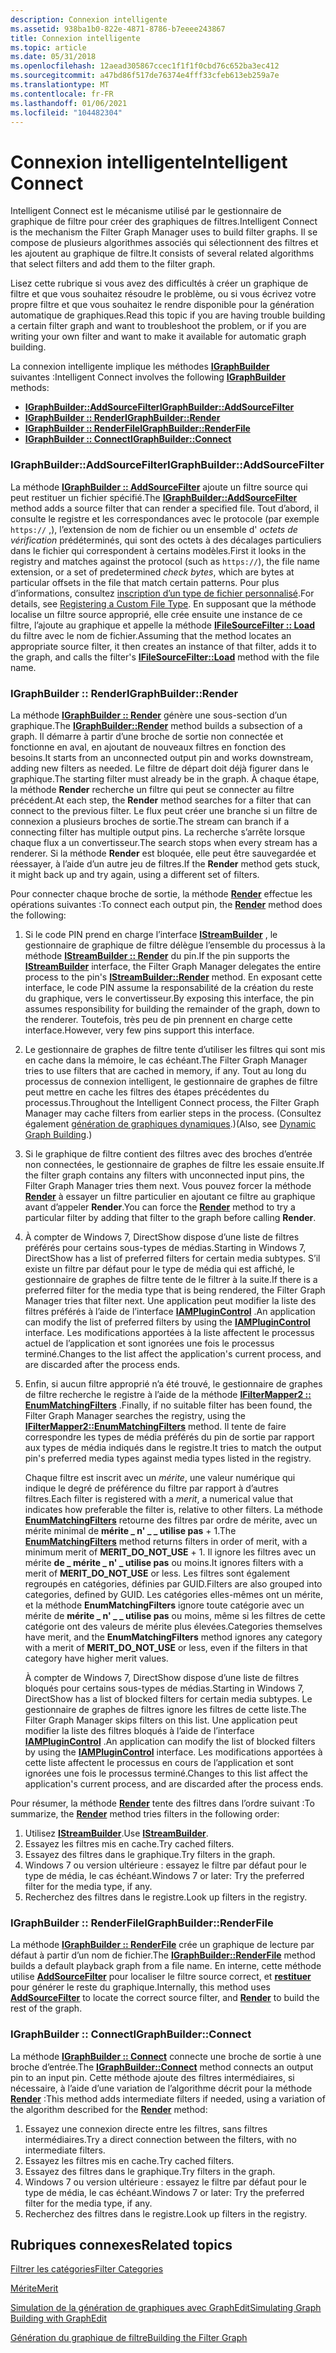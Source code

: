 ```yaml
---
description: Connexion intelligente
ms.assetid: 938ba1b0-822e-4871-8786-b7eeee243867
title: Connexion intelligente
ms.topic: article
ms.date: 05/31/2018
ms.openlocfilehash: 12aead305867ccec1f1f1f0cbd76c652ba3ec412
ms.sourcegitcommit: a47bd86f517de76374e4fff33cfeb613eb259a7e
ms.translationtype: MT
ms.contentlocale: fr-FR
ms.lasthandoff: 01/06/2021
ms.locfileid: "104482304"
---
```

# <a name="intelligent-connect"></a><span data-ttu-id="35d94-103">Connexion intelligente</span><span class="sxs-lookup"><span data-stu-id="35d94-103">Intelligent Connect</span></span>

<span data-ttu-id="35d94-104">Intelligent Connect est le mécanisme utilisé par le gestionnaire de graphique de filtre pour créer des graphiques de filtres.</span><span class="sxs-lookup"><span data-stu-id="35d94-104">Intelligent Connect is the mechanism the Filter Graph Manager uses to build filter graphs.</span></span> <span data-ttu-id="35d94-105">Il se compose de plusieurs algorithmes associés qui sélectionnent des filtres et les ajoutent au graphique de filtre.</span><span class="sxs-lookup"><span data-stu-id="35d94-105">It consists of several related algorithms that select filters and add them to the filter graph.</span></span>

<span data-ttu-id="35d94-106">Lisez cette rubrique si vous avez des difficultés à créer un graphique de filtre et que vous souhaitez résoudre le problème, ou si vous écrivez votre propre filtre et que vous souhaitez le rendre disponible pour la génération automatique de graphiques.</span><span class="sxs-lookup"><span data-stu-id="35d94-106">Read this topic if you are having trouble building a certain filter graph and want to troubleshoot the problem, or if you are writing your own filter and want to make it available for automatic graph building.</span></span>

<span data-ttu-id="35d94-107">La connexion intelligente implique les méthodes [**IGraphBuilder**](/windows/desktop/api/Strmif/nn-strmif-igraphbuilder) suivantes :</span><span class="sxs-lookup"><span data-stu-id="35d94-107">Intelligent Connect involves the following [**IGraphBuilder**](/windows/desktop/api/Strmif/nn-strmif-igraphbuilder) methods:</span></span>

-   [<span data-ttu-id="35d94-108">**IGraphBuilder::AddSourceFilter**</span><span class="sxs-lookup"><span data-stu-id="35d94-108">**IGraphBuilder::AddSourceFilter**</span></span>](/windows/desktop/api/Strmif/nf-strmif-igraphbuilder-addsourcefilter)
-   [<span data-ttu-id="35d94-109">**IGraphBuilder :: Render**</span><span class="sxs-lookup"><span data-stu-id="35d94-109">**IGraphBuilder::Render**</span></span>](/windows/desktop/api/Strmif/nf-strmif-igraphbuilder-render)
-   [<span data-ttu-id="35d94-110">**IGraphBuilder :: RenderFile**</span><span class="sxs-lookup"><span data-stu-id="35d94-110">**IGraphBuilder::RenderFile**</span></span>](/windows/desktop/api/Strmif/nf-strmif-igraphbuilder-renderfile)
-   [<span data-ttu-id="35d94-111">**IGraphBuilder :: Connect**</span><span class="sxs-lookup"><span data-stu-id="35d94-111">**IGraphBuilder::Connect**</span></span>](/windows/desktop/api/Strmif/nf-strmif-igraphbuilder-connect)

### <a name="igraphbuilderaddsourcefilter"></a><span data-ttu-id="35d94-112">IGraphBuilder::AddSourceFilter</span><span class="sxs-lookup"><span data-stu-id="35d94-112">IGraphBuilder::AddSourceFilter</span></span>

<span data-ttu-id="35d94-113">La méthode [**IGraphBuilder :: AddSourceFilter**](/windows/desktop/api/Strmif/nf-strmif-igraphbuilder-addsourcefilter) ajoute un filtre source qui peut restituer un fichier spécifié.</span><span class="sxs-lookup"><span data-stu-id="35d94-113">The [**IGraphBuilder::AddSourceFilter**](/windows/desktop/api/Strmif/nf-strmif-igraphbuilder-addsourcefilter) method adds a source filter that can render a specified file.</span></span> <span data-ttu-id="35d94-114">Tout d’abord, il consulte le registre et les correspondances avec le protocole (par exemple `https://` ,), l’extension de nom de fichier ou un ensemble d' *octets de vérification* prédéterminés, qui sont des octets à des décalages particuliers dans le fichier qui correspondent à certains modèles.</span><span class="sxs-lookup"><span data-stu-id="35d94-114">First it looks in the registry and matches against the protocol (such as `https://`), the file name extension, or a set of predetermined *check bytes*, which are bytes at particular offsets in the file that match certain patterns.</span></span> <span data-ttu-id="35d94-115">Pour plus d’informations, consultez [inscription d’un type de fichier personnalisé](registering-a-custom-file-type.md).</span><span class="sxs-lookup"><span data-stu-id="35d94-115">For details, see [Registering a Custom File Type](registering-a-custom-file-type.md).</span></span> <span data-ttu-id="35d94-116">En supposant que la méthode localise un filtre source approprié, elle crée ensuite une instance de ce filtre, l’ajoute au graphique et appelle la méthode [**IFileSourceFilter :: Load**](/windows/desktop/api/Strmif/nf-strmif-ifilesourcefilter-load) du filtre avec le nom de fichier.</span><span class="sxs-lookup"><span data-stu-id="35d94-116">Assuming that the method locates an appropriate source filter, it then creates an instance of that filter, adds it to the graph, and calls the filter's [**IFileSourceFilter::Load**](/windows/desktop/api/Strmif/nf-strmif-ifilesourcefilter-load) method with the file name.</span></span>

### <a name="igraphbuilderrender"></a><span data-ttu-id="35d94-117">IGraphBuilder :: Render</span><span class="sxs-lookup"><span data-stu-id="35d94-117">IGraphBuilder::Render</span></span>

<span data-ttu-id="35d94-118">La méthode [**IGraphBuilder :: Render**](/windows/desktop/api/Strmif/nf-strmif-igraphbuilder-render) génère une sous-section d’un graphique.</span><span class="sxs-lookup"><span data-stu-id="35d94-118">The [**IGraphBuilder::Render**](/windows/desktop/api/Strmif/nf-strmif-igraphbuilder-render) method builds a subsection of a graph.</span></span> <span data-ttu-id="35d94-119">Il démarre à partir d’une broche de sortie non connectée et fonctionne en aval, en ajoutant de nouveaux filtres en fonction des besoins.</span><span class="sxs-lookup"><span data-stu-id="35d94-119">It starts from an unconnected output pin and works downstream, adding new filters as needed.</span></span> <span data-ttu-id="35d94-120">Le filtre de départ doit déjà figurer dans le graphique.</span><span class="sxs-lookup"><span data-stu-id="35d94-120">The starting filter must already be in the graph.</span></span> <span data-ttu-id="35d94-121">À chaque étape, la méthode **Render** recherche un filtre qui peut se connecter au filtre précédent.</span><span class="sxs-lookup"><span data-stu-id="35d94-121">At each step, the **Render** method searches for a filter that can connect to the previous filter.</span></span> <span data-ttu-id="35d94-122">Le flux peut créer une branche si un filtre de connexion a plusieurs broches de sortie.</span><span class="sxs-lookup"><span data-stu-id="35d94-122">The stream can branch if a connecting filter has multiple output pins.</span></span> <span data-ttu-id="35d94-123">La recherche s’arrête lorsque chaque flux a un convertisseur.</span><span class="sxs-lookup"><span data-stu-id="35d94-123">The search stops when every stream has a renderer.</span></span> <span data-ttu-id="35d94-124">Si la méthode **Render** est bloquée, elle peut être sauvegardée et réessayer, à l’aide d’un autre jeu de filtres.</span><span class="sxs-lookup"><span data-stu-id="35d94-124">If the **Render** method gets stuck, it might back up and try again, using a different set of filters.</span></span>

<span data-ttu-id="35d94-125">Pour connecter chaque broche de sortie, la méthode [**Render**](/windows/desktop/api/Strmif/nf-strmif-igraphbuilder-render) effectue les opérations suivantes :</span><span class="sxs-lookup"><span data-stu-id="35d94-125">To connect each output pin, the [**Render**](/windows/desktop/api/Strmif/nf-strmif-igraphbuilder-render) method does the following:</span></span>

1.  <span data-ttu-id="35d94-126">Si le code PIN prend en charge l’interface [**IStreamBuilder**](/windows/desktop/api/Strmif/nn-strmif-istreambuilder) , le gestionnaire de graphique de filtre délègue l’ensemble du processus à la méthode [**IStreamBuilder :: Render**](/windows/desktop/api/Strmif/nf-strmif-istreambuilder-render) du pin.</span><span class="sxs-lookup"><span data-stu-id="35d94-126">If the pin supports the [**IStreamBuilder**](/windows/desktop/api/Strmif/nn-strmif-istreambuilder) interface, the Filter Graph Manager delegates the entire process to the pin's [**IStreamBuilder::Render**](/windows/desktop/api/Strmif/nf-strmif-istreambuilder-render) method.</span></span> <span data-ttu-id="35d94-127">En exposant cette interface, le code PIN assume la responsabilité de la création du reste du graphique, vers le convertisseur.</span><span class="sxs-lookup"><span data-stu-id="35d94-127">By exposing this interface, the pin assumes responsibility for building the remainder of the graph, down to the renderer.</span></span> <span data-ttu-id="35d94-128">Toutefois, très peu de pin prennent en charge cette interface.</span><span class="sxs-lookup"><span data-stu-id="35d94-128">However, very few pins support this interface.</span></span>
2.  <span data-ttu-id="35d94-129">Le gestionnaire de graphes de filtre tente d’utiliser les filtres qui sont mis en cache dans la mémoire, le cas échéant.</span><span class="sxs-lookup"><span data-stu-id="35d94-129">The Filter Graph Manager tries to use filters that are cached in memory, if any.</span></span> <span data-ttu-id="35d94-130">Tout au long du processus de connexion intelligent, le gestionnaire de graphes de filtre peut mettre en cache les filtres des étapes précédentes du processus.</span><span class="sxs-lookup"><span data-stu-id="35d94-130">Throughout the Intelligent Connect process, the Filter Graph Manager may cache filters from earlier steps in the process.</span></span> <span data-ttu-id="35d94-131">(Consultez également [génération de graphiques dynamiques](dynamic-graph-building.md).)</span><span class="sxs-lookup"><span data-stu-id="35d94-131">(Also, see [Dynamic Graph Building](dynamic-graph-building.md).)</span></span>
3.  <span data-ttu-id="35d94-132">Si le graphique de filtre contient des filtres avec des broches d’entrée non connectées, le gestionnaire de graphes de filtre les essaie ensuite.</span><span class="sxs-lookup"><span data-stu-id="35d94-132">If the filter graph contains any filters with unconnected input pins, the Filter Graph Manager tries them next.</span></span> <span data-ttu-id="35d94-133">Vous pouvez forcer la méthode [**Render**](/windows/desktop/api/Strmif/nf-strmif-igraphbuilder-render) à essayer un filtre particulier en ajoutant ce filtre au graphique avant d’appeler **Render**.</span><span class="sxs-lookup"><span data-stu-id="35d94-133">You can force the [**Render**](/windows/desktop/api/Strmif/nf-strmif-igraphbuilder-render) method to try a particular filter by adding that filter to the graph before calling **Render**.</span></span>
4.  <span data-ttu-id="35d94-134">À compter de Windows 7, DirectShow dispose d’une liste de filtres préférés pour certains sous-types de médias.</span><span class="sxs-lookup"><span data-stu-id="35d94-134">Starting in Windows 7, DirectShow has a list of preferred filters for certain media subtypes.</span></span> <span data-ttu-id="35d94-135">S’il existe un filtre par défaut pour le type de média qui est affiché, le gestionnaire de graphes de filtre tente de le filtrer à la suite.</span><span class="sxs-lookup"><span data-stu-id="35d94-135">If there is a preferred filter for the media type that is being rendered, the Filter Graph Manager tries that filter next.</span></span> <span data-ttu-id="35d94-136">Une application peut modifier la liste des filtres préférés à l’aide de l’interface [**IAMPluginControl**](/windows/desktop/api/Strmif/nn-strmif-iamplugincontrol) .</span><span class="sxs-lookup"><span data-stu-id="35d94-136">An application can modify the list of preferred filters by using the [**IAMPluginControl**](/windows/desktop/api/Strmif/nn-strmif-iamplugincontrol) interface.</span></span> <span data-ttu-id="35d94-137">Les modifications apportées à la liste affectent le processus actuel de l’application et sont ignorées une fois le processus terminé.</span><span class="sxs-lookup"><span data-stu-id="35d94-137">Changes to the list affect the application's current process, and are discarded after the process ends.</span></span>
5.  <span data-ttu-id="35d94-138">Enfin, si aucun filtre approprié n’a été trouvé, le gestionnaire de graphes de filtre recherche le registre à l’aide de la méthode [**IFilterMapper2 :: EnumMatchingFilters**](/windows/desktop/api/Strmif/nf-strmif-ifiltermapper2-enummatchingfilters) .</span><span class="sxs-lookup"><span data-stu-id="35d94-138">Finally, if no suitable filter has been found, the Filter Graph Manager searches the registry, using the [**IFilterMapper2::EnumMatchingFilters**](/windows/desktop/api/Strmif/nf-strmif-ifiltermapper2-enummatchingfilters) method.</span></span> <span data-ttu-id="35d94-139">Il tente de faire correspondre les types de média préférés du pin de sortie par rapport aux types de média indiqués dans le registre.</span><span class="sxs-lookup"><span data-stu-id="35d94-139">It tries to match the output pin's preferred media types against media types listed in the registry.</span></span>

    <span data-ttu-id="35d94-140">Chaque filtre est inscrit avec un *mérite*, une valeur numérique qui indique le degré de préférence du filtre par rapport à d’autres filtres.</span><span class="sxs-lookup"><span data-stu-id="35d94-140">Each filter is registered with a *merit*, a numerical value that indicates how preferable the filter is, relative to other filters.</span></span> <span data-ttu-id="35d94-141">La méthode [**EnumMatchingFilters**](/windows/desktop/api/Strmif/nf-strmif-ifiltermapper2-enummatchingfilters) retourne des filtres par ordre de mérite, avec un mérite minimal de **mérite \_ n' \_ \_ utilise pas** + 1.</span><span class="sxs-lookup"><span data-stu-id="35d94-141">The [**EnumMatchingFilters**](/windows/desktop/api/Strmif/nf-strmif-ifiltermapper2-enummatchingfilters) method returns filters in order of merit, with a minimum merit of **MERIT\_DO\_NOT\_USE** + 1.</span></span> <span data-ttu-id="35d94-142">Il ignore les filtres avec un mérite **de \_ mérite \_ n' \_ utilise pas** ou moins.</span><span class="sxs-lookup"><span data-stu-id="35d94-142">It ignores filters with a merit of **MERIT\_DO\_NOT\_USE** or less.</span></span> <span data-ttu-id="35d94-143">Les filtres sont également regroupés en catégories, définies par GUID.</span><span class="sxs-lookup"><span data-stu-id="35d94-143">Filters are also grouped into categories, defined by GUID.</span></span> <span data-ttu-id="35d94-144">Les catégories elles-mêmes ont un mérite, et la méthode **EnumMatchingFilters** ignore toute catégorie avec un mérite de **mérite \_ n' \_ \_ utilise pas** ou moins, même si les filtres de cette catégorie ont des valeurs de mérite plus élevées.</span><span class="sxs-lookup"><span data-stu-id="35d94-144">Categories themselves have merit, and the **EnumMatchingFilters** method ignores any category with a merit of **MERIT\_DO\_NOT\_USE** or less, even if the filters in that category have higher merit values.</span></span>

    <span data-ttu-id="35d94-145">À compter de Windows 7, DirectShow dispose d’une liste de filtres bloqués pour certains sous-types de médias.</span><span class="sxs-lookup"><span data-stu-id="35d94-145">Starting in Windows 7, DirectShow has a list of blocked filters for certain media subtypes.</span></span> <span data-ttu-id="35d94-146">Le gestionnaire de graphes de filtres ignore les filtres de cette liste.</span><span class="sxs-lookup"><span data-stu-id="35d94-146">The Filter Graph Manager skips filters on this list.</span></span> <span data-ttu-id="35d94-147">Une application peut modifier la liste des filtres bloqués à l’aide de l’interface [**IAMPluginControl**](/windows/desktop/api/Strmif/nn-strmif-iamplugincontrol) .</span><span class="sxs-lookup"><span data-stu-id="35d94-147">An application can modify the list of blocked filters by using the [**IAMPluginControl**](/windows/desktop/api/Strmif/nn-strmif-iamplugincontrol) interface.</span></span> <span data-ttu-id="35d94-148">Les modifications apportées à cette liste affectent le processus en cours de l’application et sont ignorées une fois le processus terminé.</span><span class="sxs-lookup"><span data-stu-id="35d94-148">Changes to this list affect the application's current process, and are discarded after the process ends.</span></span>

<span data-ttu-id="35d94-149">Pour résumer, la méthode [**Render**](/windows/desktop/api/Strmif/nf-strmif-igraphbuilder-render) tente des filtres dans l’ordre suivant :</span><span class="sxs-lookup"><span data-stu-id="35d94-149">To summarize, the [**Render**](/windows/desktop/api/Strmif/nf-strmif-igraphbuilder-render) method tries filters in the following order:</span></span>

1.  <span data-ttu-id="35d94-150">Utilisez [**IStreamBuilder**](/windows/desktop/api/Strmif/nn-strmif-istreambuilder).</span><span class="sxs-lookup"><span data-stu-id="35d94-150">Use [**IStreamBuilder**](/windows/desktop/api/Strmif/nn-strmif-istreambuilder).</span></span>
2.  <span data-ttu-id="35d94-151">Essayez les filtres mis en cache.</span><span class="sxs-lookup"><span data-stu-id="35d94-151">Try cached filters.</span></span>
3.  <span data-ttu-id="35d94-152">Essayez des filtres dans le graphique.</span><span class="sxs-lookup"><span data-stu-id="35d94-152">Try filters in the graph.</span></span>
4.  <span data-ttu-id="35d94-153">Windows 7 ou version ultérieure : essayez le filtre par défaut pour le type de média, le cas échéant.</span><span class="sxs-lookup"><span data-stu-id="35d94-153">Windows 7 or later: Try the preferred filter for the media type, if any.</span></span>
5.  <span data-ttu-id="35d94-154">Recherchez des filtres dans le registre.</span><span class="sxs-lookup"><span data-stu-id="35d94-154">Look up filters in the registry.</span></span>

### <a name="igraphbuilderrenderfile"></a><span data-ttu-id="35d94-155">IGraphBuilder :: RenderFile</span><span class="sxs-lookup"><span data-stu-id="35d94-155">IGraphBuilder::RenderFile</span></span>

<span data-ttu-id="35d94-156">La méthode [**IGraphBuilder :: RenderFile**](/windows/desktop/api/Strmif/nf-strmif-igraphbuilder-renderfile) crée un graphique de lecture par défaut à partir d’un nom de fichier.</span><span class="sxs-lookup"><span data-stu-id="35d94-156">The [**IGraphBuilder::RenderFile**](/windows/desktop/api/Strmif/nf-strmif-igraphbuilder-renderfile) method builds a default playback graph from a file name.</span></span> <span data-ttu-id="35d94-157">En interne, cette méthode utilise [**AddSourceFilter**](/windows/desktop/api/Strmif/nf-strmif-igraphbuilder-addsourcefilter) pour localiser le filtre source correct, et [**restituer**](/windows/desktop/api/Strmif/nf-strmif-igraphbuilder-render) pour générer le reste du graphique.</span><span class="sxs-lookup"><span data-stu-id="35d94-157">Internally, this method uses [**AddSourceFilter**](/windows/desktop/api/Strmif/nf-strmif-igraphbuilder-addsourcefilter) to locate the correct source filter, and [**Render**](/windows/desktop/api/Strmif/nf-strmif-igraphbuilder-render) to build the rest of the graph.</span></span>

### <a name="igraphbuilderconnect"></a><span data-ttu-id="35d94-158">IGraphBuilder :: Connect</span><span class="sxs-lookup"><span data-stu-id="35d94-158">IGraphBuilder::Connect</span></span>

<span data-ttu-id="35d94-159">La méthode [**IGraphBuilder :: Connect**](/windows/desktop/api/Strmif/nf-strmif-igraphbuilder-connect) connecte une broche de sortie à une broche d’entrée.</span><span class="sxs-lookup"><span data-stu-id="35d94-159">The [**IGraphBuilder::Connect**](/windows/desktop/api/Strmif/nf-strmif-igraphbuilder-connect) method connects an output pin to an input pin.</span></span> <span data-ttu-id="35d94-160">Cette méthode ajoute des filtres intermédiaires, si nécessaire, à l’aide d’une variation de l’algorithme décrit pour la méthode [**Render**](/windows/desktop/api/Strmif/nf-strmif-igraphbuilder-render) :</span><span class="sxs-lookup"><span data-stu-id="35d94-160">This method adds intermediate filters if needed, using a variation of the algorithm described for the [**Render**](/windows/desktop/api/Strmif/nf-strmif-igraphbuilder-render) method:</span></span>

1.  <span data-ttu-id="35d94-161">Essayez une connexion directe entre les filtres, sans filtres intermédiaires.</span><span class="sxs-lookup"><span data-stu-id="35d94-161">Try a direct connection between the filters, with no intermediate filters.</span></span>
2.  <span data-ttu-id="35d94-162">Essayez les filtres mis en cache.</span><span class="sxs-lookup"><span data-stu-id="35d94-162">Try cached filters.</span></span>
3.  <span data-ttu-id="35d94-163">Essayez des filtres dans le graphique.</span><span class="sxs-lookup"><span data-stu-id="35d94-163">Try filters in the graph.</span></span>
4.  <span data-ttu-id="35d94-164">Windows 7 ou version ultérieure : essayez le filtre par défaut pour le type de média, le cas échéant.</span><span class="sxs-lookup"><span data-stu-id="35d94-164">Windows 7 or later: Try the preferred filter for the media type, if any.</span></span>
5.  <span data-ttu-id="35d94-165">Recherchez des filtres dans le registre.</span><span class="sxs-lookup"><span data-stu-id="35d94-165">Look up filters in the registry.</span></span>

## <a name="related-topics"></a><span data-ttu-id="35d94-166">Rubriques connexes</span><span class="sxs-lookup"><span data-stu-id="35d94-166">Related topics</span></span>

<dl> <dt>

[<span data-ttu-id="35d94-167">Filtrer les catégories</span><span class="sxs-lookup"><span data-stu-id="35d94-167">Filter Categories</span></span>](filter-categories.md)
</dt> <dt>

[<span data-ttu-id="35d94-168">Mérite</span><span class="sxs-lookup"><span data-stu-id="35d94-168">Merit</span></span>](merit.md)
</dt> <dt>

[<span data-ttu-id="35d94-169">Simulation de la génération de graphiques avec GraphEdit</span><span class="sxs-lookup"><span data-stu-id="35d94-169">Simulating Graph Building with GraphEdit</span></span>](simulating-graph-building-with-graphedit.md)
</dt> <dt>

[<span data-ttu-id="35d94-170">Génération du graphique de filtre</span><span class="sxs-lookup"><span data-stu-id="35d94-170">Building the Filter Graph</span></span>](building-the-filter-graph.md)
</dt> </dl>

 

 



